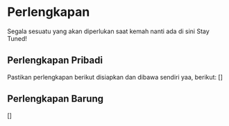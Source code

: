 # Perlengkapan
Segala sesuatu yang akan diperlukan saat kemah nanti ada di sini
Stay Tuned!

## Perlengkapan Pribadi
Pastikan perlengkapan berikut disiapkan dan dibawa sendiri yaa, berikut:
[]

## Perlengkapan Barung
[]
